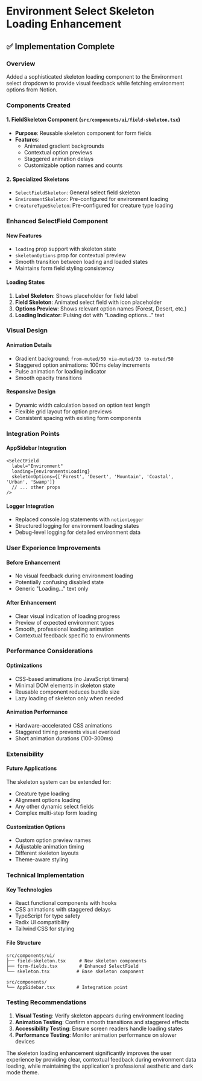 # Environment Select Skeleton Loading Enhancement

## ✅ **Implementation Complete**

### **Overview**
Added a sophisticated skeleton loading component to the Environment select dropdown to provide visual feedback while fetching environment options from Notion.

### **Components Created**

#### **1. FieldSkeleton Component** (`src/components/ui/field-skeleton.tsx`)
- **Purpose**: Reusable skeleton component for form fields
- **Features**:
  - Animated gradient backgrounds
  - Contextual option previews
  - Staggered animation delays
  - Customizable option names and counts

#### **2. Specialized Skeletons**
- `SelectFieldSkeleton`: General select field skeleton
- `EnvironmentSkeleton`: Pre-configured for environment loading
- `CreatureTypeSkeleton`: Pre-configured for creature type loading

### **Enhanced SelectField Component**

#### **New Features**
- `loading` prop support with skeleton state
- `skeletonOptions` prop for contextual preview
- Smooth transition between loading and loaded states
- Maintains form field styling consistency

#### **Loading States**
1. **Label Skeleton**: Shows placeholder for field label
2. **Field Skeleton**: Animated select field with icon placeholder
3. **Options Preview**: Shows relevant option names (Forest, Desert, etc.)
4. **Loading Indicator**: Pulsing dot with "Loading options..." text

### **Visual Design**

#### **Animation Details**
- Gradient background: `from-muted/50 via-muted/30 to-muted/50`
- Staggered option animations: 100ms delay increments
- Pulse animation for loading indicator
- Smooth opacity transitions

#### **Responsive Design**
- Dynamic width calculation based on option text length
- Flexible grid layout for option previews
- Consistent spacing with existing form components

### **Integration Points**

#### **AppSidebar Integration**
```tsx
<SelectField
  label="Environment"
  loading={environmentsLoading}
  skeletonOptions={['Forest', 'Desert', 'Mountain', 'Coastal', 'Urban', 'Swamp']}
  // ... other props
/>
```

#### **Logger Integration**
- Replaced console.log statements with `notionLogger`
- Structured logging for environment loading states
- Debug-level logging for detailed environment data

### **User Experience Improvements**

#### **Before Enhancement**
- No visual feedback during environment loading
- Potentially confusing disabled state
- Generic "Loading..." text only

#### **After Enhancement**
- Clear visual indication of loading progress
- Preview of expected environment types
- Smooth, professional loading animation
- Contextual feedback specific to environments

### **Performance Considerations**

#### **Optimizations**
- CSS-based animations (no JavaScript timers)
- Minimal DOM elements in skeleton state
- Reusable component reduces bundle size
- Lazy loading of skeleton only when needed

#### **Animation Performance**
- Hardware-accelerated CSS animations
- Staggered timing prevents visual overload
- Short animation durations (100-300ms)

### **Extensibility**

#### **Future Applications**
The skeleton system can be extended for:
- Creature type loading
- Alignment options loading
- Any other dynamic select fields
- Complex multi-step form loading

#### **Customization Options**
- Custom option preview names
- Adjustable animation timing
- Different skeleton layouts
- Theme-aware styling

### **Technical Implementation**

#### **Key Technologies**
- React functional components with hooks
- CSS animations with staggered delays
- TypeScript for type safety
- Radix UI compatibility
- Tailwind CSS for styling

#### **File Structure**
```
src/components/ui/
├── field-skeleton.tsx     # New skeleton components
├── form-fields.tsx        # Enhanced SelectField
└── skeleton.tsx          # Base skeleton component

src/components/
└── AppSidebar.tsx        # Integration point
```

### **Testing Recommendations**

1. **Visual Testing**: Verify skeleton appears during environment loading
2. **Animation Testing**: Confirm smooth transitions and staggered effects
3. **Accessibility Testing**: Ensure screen readers handle loading states
4. **Performance Testing**: Monitor animation performance on slower devices

The skeleton loading enhancement significantly improves the user experience by providing clear, contextual feedback during environment data loading, while maintaining the application's professional aesthetic and dark mode theme.
